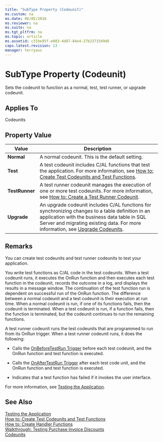 ```yaml
---
title: "SubType Property (Codeunit)"
ms.custom: na
ms.date: 06/05/2016
ms.reviewer: na
ms.suite: na
ms.tgt_pltfrm: na
ms.topic: article
ms.assetid: c31be95f-e083-4d87-84e4-27b2373349d6
caps.latest.revision: 13
manager: terryaus
---
```

# SubType Property (Codeunit)
Sets the codeunit to function as a normal, test, test runner, or upgrade codeunit.  
  
## Applies To  
 Codeunits  
  
## Property Value  
  
|**Value**|**Description**|  
|---------------|---------------------|  
|**Normal**|A normal codeunit. This is the default setting.|  
|**Test**|A test codeunit includes C\/AL functions that test the application. For more information, see [How to: Create Test Codeunits and Test Functions](../Topic/How%20to:%20Create%20Test%20Codeunits%20and%20Test%20Functions.md).|  
|**TestRunner**|A test runner codeunit manages the execution of one or more test codeunits. For more information, see [How to: Create a Test Runner Codeunit](../Topic/How%20to:%20Create%20a%20Test%20Runner%20Codeunit.md).|  
|**Upgrade**|An upgrade codeunit includes C\/AL functions for synchronizing changes to a table definition in an application with the business data table in SQL Server and migrating existing data. For more information, see [Upgrade Codeunits](../dynamics-nav/Upgrade-Codeunits.md).|  
  
## Remarks  
 You can create test codeunits and test runner codeunits to test your application.  
  
 You write test functions as C\/AL code in the test codeunits. When a test codeunit runs, it executes the OnRun function and then executes each test function in the codeunit, records the outcome in a log, and displays the results in a message window. The continuation of the test function run is dependent on successful run of the OnRun function. The difference between a normal codeunit and a test codeunit is their execution at run time. When a normal codeunit is run, if one of its functions fails, then the codeunit is terminated. When a test codeunit is run, if a function fails, then the function is terminated, but the codeunit continues to run the remaining functions.  
  
 A test runner codeunit runs the test codeunits that are programmed to run from its OnRun trigger. When a test runner codeunit runs, it does the following:  
  
-   Calls the [OnBeforeTestRun Trigger](../dynamics-nav/OnBeforeTestRun-Trigger.md) before each test codeunit, and the OnRun function and test function is executed.  
  
-   Calls the [OnAfterTestRun Trigger](../dynamics-nav/OnAfterTestRun-Trigger.md) after each test code unit, and the OnRun function and test function is executed.  
  
-   Indicates that a test function has failed if it invokes the user interface.  
  
 For more information, see [Testing the Application](../dynamics-nav/Testing-the-Application.md).  
  
## See Also  
 [Testing the Application](../dynamics-nav/Testing-the-Application.md)   
 [How to: Create Test Codeunits and Test Functions](../Topic/How%20to:%20Create%20Test%20Codeunits%20and%20Test%20Functions.md)   
 [How to: Create Handler Functions](../Topic/How%20to:%20Create%20Handler%20Functions.md)   
 [Walkthrough: Testing Purchase Invoice Discounts](../Topic/Walkthrough:%20Testing%20Purchase%20Invoice%20Discounts.md)   
 [Codeunits](../dynamics-nav/Codeunits.md)